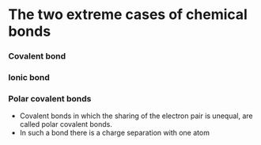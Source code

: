# The two extreme cases of chemical bonds

### Covalent bond
### Ionic bond
### Polar covalent bonds
- Covalent bonds in which the sharing of the electron pair is unequal, are called polar covalent bonds.
- In such a bond there is a charge separation with one atom 
